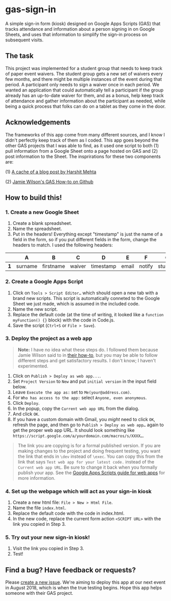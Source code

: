 # gas-sign-in
A simple sign-in form (kiosk) designed on Google Apps Scripts (GAS) that tracks attendance and information about a person signing in on Google Sheets, and uses that information to simplify the sign-in process on subsequent visits.

## The task
This project was implemented for a student group that needs to keep track of paper event waivers. The student group gets a new set of waivers every few months, and there might be multiple instances of the event during that period. A participant only needs to sign a waiver once in each period. We wanted an application that could automatically tell a participant if the group already has an up-to-date waiver for them, and as a bonus, help keep track of attendance and gather information about the participant as needed, while being a quick process that folks can do on a tablet as they come in the door.

## Acknowledgements
The frameworks of this app come from many different sources, and I know I didn't perfectly keep track of them as I coded. This app goes beyond the other GAS projects that I was able to find, as it used one script to both (1) pull information from a Google Sheet onto a page hosted on GAS and (2) post information to the Sheet. The insprirations for these two components are:

(1) [A cache of a blog post by Harshit Mehta](https://webcache.googleusercontent.com/search?q=cache:J4roqMx7nVIJ:https://www.topcoder.com/blog/a-simple-webapp-using-google-apps-scripts/+&cd=10&hl=en&ct=clnk&gl=ca&client=firefox-b-ab)

(2) [Jamie Wilson's GAS How-to on Github](https://github.com/jamiewilson/form-to-google-sheets)

## How to build this!

### 1. Create a new Google Sheet
1. Create a blank spreadsheet.
2. Name the spreadsheet.
3. Put in the headers! Everything except "timestamp" is just the name of a field in the form, so if you put different fields in the form, change the headers to match. I used the following headers:

|   | A | B | C | D | E | F | G | H |
|---|---|---|---|---|---|---|---|---|
| **1** | surname | firstname | waiver | timestamp | email | notify | student | membershipinterest |

### 2. Create a Google Apps Script
1. Click on `Tools > Script Editor…` which should open a new tab with a brand new scripts. This script is automatically conneted to the Google Sheet we just made, which is assumed in the included code.
2. Name the new script.
3. Replace the default code (at the time of writing, it looked like a `function myFunction() {}` block) with the code in Code.js.
4. Save the script (`Ctrl+S` or `File > Save`).

### 3. Deploy the project as a web app
> **Note:** I have no idea what these steps do. I followed them because Jamie Wilson said to in [their how-to](https://github.com/jamiewilson/form-to-google-sheets), but you may be able to follow different steps and get satisfactory results. I don't know; I haven't experimented.

1. Click on `Publish > Deploy as web app...`.
2. Set `Project Version` to `New` and put `initial version` in the input field below.
3. Leave `Execute the app as:` set to `Me(your@address.com)`.
4. For `Who has access to the app:` select `Anyone, even anonymous`.
5. Click `Deploy`.
6. In the popup, copy the `Current web app URL` from the dialog.
7. And click `OK`.
8. If you have a custom domain with Gmail, you _might_ need to click `OK`, refresh the page, and then go to `Publish > Deploy as web app…` again to get the proper web app URL. It should look something like `https://script.google.com/a/yourdomain.com/macros/s/XXXX…`.

> The link you are copying is for a formal published version. If you are making changes to the project and doing frequent testing, you want the link that ends in `\dev` instead of `\exec`. You can copy this from the link that says `Test web app for your latest code.` instead of the `Current web app URL`. Be sure to change it back when you formally publish your app.
> See the [Google Apps Scripts guide for web apps](https://developers.google.com/apps-script/guides/web#deploying_a_script_as_a_web_app) for more information. 

### 4. Set up the webpage which will act as your sign-in kiosk
1. Create a new html file: `File > New > Html File`.
2. Name the file `index.html`.
3. Replace the default code with the code in index.html.
4. In the new code, replace the current form action `<SCRIPT URL>` with the link you copied in Step 3.

### 5. Try out your new sign-in kiosk!
1. Visit the link you copied in Step 3.
2. Test!

## Find a bug? Have feedback or requests?
Please [create a new issue](https://github.com/nmady/gas-sign-in/issues/new). We're aiming to deploy this app at our next event in August 2018, which is when the true testing begins. Hope this app helps someone with their GAS project.
